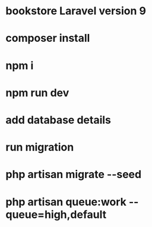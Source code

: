 # bookstore Laravel version 9
# composer install

# npm i
# npm run dev

# add database details 

#  run migration
# php artisan migrate --seed

# php artisan queue:work --queue=high,default
